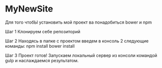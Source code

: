 # MyNewSite
Для того чтобЫ установить мой проект ва понадобиться bower и npm

Шаг 1
Клонируем себе репозиторий

Шаг 2
Находясь в папке с проектом введем в консоль 2 следующие команды:
npm install
bower install

Шаг 3
Проект готов! Запускаем локальный сервер из консоли командой gulp и наслаждаемся результатом.
